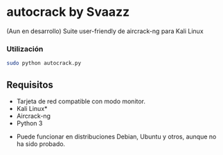 # autocrack by Svaazz

(Aun en desarrollo) Suite user-friendly de aircrack-ng para Kali Linux

### Utilización
```sh
sudo python autocrack.py
```

## Requisitos
- Tarjeta de red compatible con modo monitor.
- Kali Linux*
- Aircrack-ng
- Python 3


* Puede funcionar en distribuciones Debian, Ubuntu y otros, aunque no ha sido probado.
